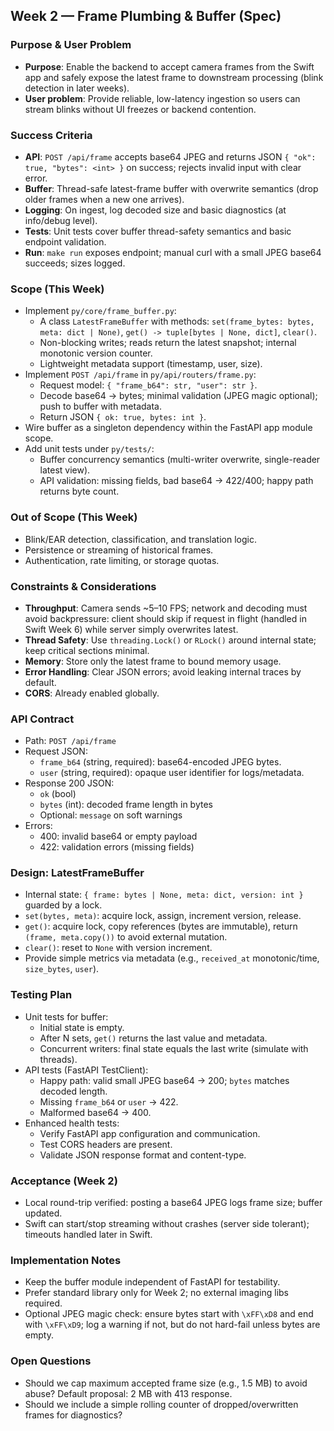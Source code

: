 ## Week 2 — Frame Plumbing & Buffer (Spec)

### Purpose & User Problem
- **Purpose**: Enable the backend to accept camera frames from the Swift app and safely expose the latest frame to downstream processing (blink detection in later weeks).
- **User problem**: Provide reliable, low-latency ingestion so users can stream blinks without UI freezes or backend contention.

### Success Criteria
- **API**: `POST /api/frame` accepts base64 JPEG and returns JSON `{ "ok": true, "bytes": <int> }` on success; rejects invalid input with clear error.
- **Buffer**: Thread-safe latest-frame buffer with overwrite semantics (drop older frames when a new one arrives).
- **Logging**: On ingest, log decoded size and basic diagnostics (at info/debug level).
- **Tests**: Unit tests cover buffer thread-safety semantics and basic endpoint validation.
- **Run**: `make run` exposes endpoint; manual curl with a small JPEG base64 succeeds; sizes logged.

### Scope (This Week)
- Implement `py/core/frame_buffer.py`:
  - A class `LatestFrameBuffer` with methods: `set(frame_bytes: bytes, meta: dict | None)`, `get() -> tuple[bytes | None, dict]`, `clear()`.
  - Non-blocking writes; reads return the latest snapshot; internal monotonic version counter.
  - Lightweight metadata support (timestamp, user, size).
- Implement `POST /api/frame` in `py/api/routers/frame.py`:
  - Request model: `{ "frame_b64": str, "user": str }`.
  - Decode base64 → bytes; minimal validation (JPEG magic optional); push to buffer with metadata.
  - Return JSON `{ ok: true, bytes: int }`.
- Wire buffer as a singleton dependency within the FastAPI app module scope.
- Add unit tests under `py/tests/`:
  - Buffer concurrency semantics (multi-writer overwrite, single-reader latest view).
  - API validation: missing fields, bad base64 → 422/400; happy path returns byte count.

### Out of Scope (This Week)
- Blink/EAR detection, classification, and translation logic.
- Persistence or streaming of historical frames.
- Authentication, rate limiting, or storage quotas.

### Constraints & Considerations
- **Throughput**: Camera sends ~5–10 FPS; network and decoding must avoid backpressure: client should skip if request in flight (handled in Swift Week 6) while server simply overwrites latest.
- **Thread Safety**: Use `threading.Lock()` or `RLock()` around internal state; keep critical sections minimal.
- **Memory**: Store only the latest frame to bound memory usage.
- **Error Handling**: Clear JSON errors; avoid leaking internal traces by default.
- **CORS**: Already enabled globally.

### API Contract
- Path: `POST /api/frame`
- Request JSON:
  - `frame_b64` (string, required): base64-encoded JPEG bytes.
  - `user` (string, required): opaque user identifier for logs/metadata.
- Response 200 JSON:
  - `ok` (bool)
  - `bytes` (int): decoded frame length in bytes
  - Optional: `message` on soft warnings
- Errors:
  - 400: invalid base64 or empty payload
  - 422: validation errors (missing fields)

### Design: LatestFrameBuffer
- Internal state: `{ frame: bytes | None, meta: dict, version: int }` guarded by a lock.
- `set(bytes, meta)`: acquire lock, assign, increment version, release.
- `get()`: acquire lock, copy references (bytes are immutable), return `(frame, meta.copy())` to avoid external mutation.
- `clear()`: reset to `None` with version increment.
- Provide simple metrics via metadata (e.g., `received_at` monotonic/time, `size_bytes`, `user`).

### Testing Plan
- Unit tests for buffer:
  - Initial state is empty.
  - After N sets, `get()` returns the last value and metadata.
  - Concurrent writers: final state equals the last write (simulate with threads).
- API tests (FastAPI TestClient):
  - Happy path: valid small JPEG base64 → 200; `bytes` matches decoded length.
  - Missing `frame_b64` or `user` → 422.
  - Malformed base64 → 400.
- Enhanced health tests:
  - Verify FastAPI app configuration and communication.
  - Test CORS headers are present.
  - Validate JSON response format and content-type.

### Acceptance (Week 2)
- Local round-trip verified: posting a base64 JPEG logs frame size; buffer updated.
- Swift can start/stop streaming without crashes (server side tolerant); timeouts handled later in Swift.

### Implementation Notes
- Keep the buffer module independent of FastAPI for testability.
- Prefer standard library only for Week 2; no external imaging libs required.
- Optional JPEG magic check: ensure bytes start with `\xFF\xD8` and end with `\xFF\xD9`; log a warning if not, but do not hard-fail unless bytes are empty.

### Open Questions
- Should we cap maximum accepted frame size (e.g., 1.5 MB) to avoid abuse? Default proposal: 2 MB with 413 response.
- Should we include a simple rolling counter of dropped/overwritten frames for diagnostics?


